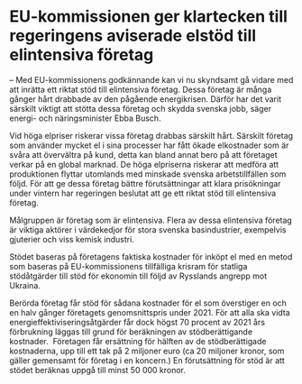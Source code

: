 # EU-kommissionen ger klartecken till regeringens aviserade elstöd till elintensiva företag

– Med EU\-kommissionens godkännande kan vi nu skyndsamt gå vidare med att inrätta ett riktat stöd till elintensiva företag. Dessa företag är många gånger hårt drabbade av den pågående energikrisen. Därför har det varit särskilt viktigt att stötta dessa företag och skydda svenska jobb, säger energi\- och näringsminister Ebba Busch.

Vid höga elpriser riskerar vissa företag drabbas särskilt hårt. Särskilt företag som använder mycket el i sina processer har fått ökade elkostnader som är svåra att övervältra på kund, detta kan bland annat bero på att företaget verkar på en global marknad. De höga elpriserna riskerar att medföra att produktionen flyttar utomlands med minskade svenska arbetstillfällen som följd. För att ge dessa företag bättre förutsättningar att klara prisökningar under vintern har regeringen beslutat att ge ett riktat stöd till elintensiva företag.

Målgruppen är företag som är elintensiva. Flera av dessa elintensiva företag är viktiga aktörer i värdekedjor för stora svenska basindustrier, exempelvis gjuterier och viss kemisk industri.

Stödet baseras på företagens faktiska kostnader för inköpt el med en metod som baseras på EU\-kommissionens tillfälliga krisram för statliga stödåtgärder till stöd för ekonomin till följd av Rysslands angrepp mot Ukraina.

Berörda företag får stöd för sådana kostnader för el som överstiger en och en halv gånger företagets genomsnittspris under 2021\. För att alla ska vidta energieffektiviseringsåtgärder får dock högst 70 procent av 2021 års förbrukning läggas till grund för beräkningen av stödberättigande kostnader.  Företagen får ersättning för hälften av de stödberättigade kostnaderna, upp till ett tak på 2 miljoner euro (ca 20 miljoner kronor, som gäller gemensamt för företag i en koncern.) En förutsättning för stöd är att stödet beräknas uppgå till minst 50 000 kronor.
